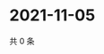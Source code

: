 # 2021-11-05

共 0 条

<!-- BEGIN WEIBO -->
<!-- 最后更新时间 Fri Nov 05 2021 21:11:27 GMT+0800 (China Standard Time) -->

<!-- END WEIBO -->
